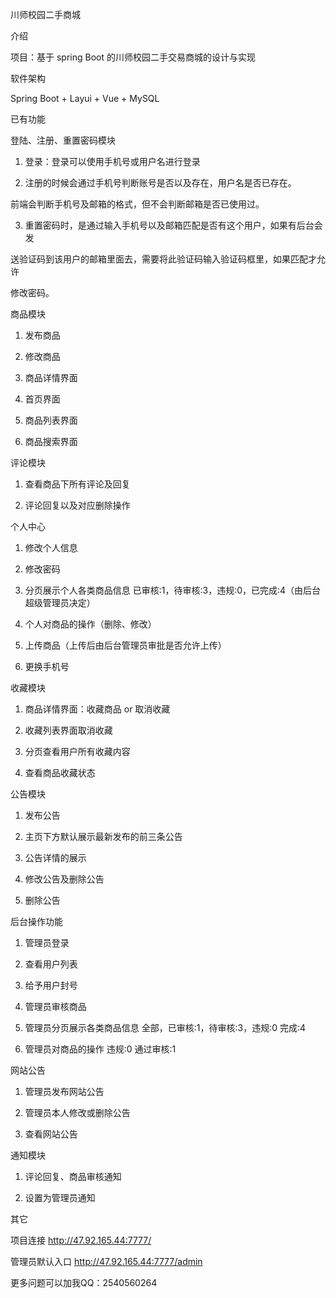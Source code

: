 
川师校园二手商城
 

介绍


项目：基于 spring Boot 的川师校园二手交易商城的设计与实现






软件架构


Spring Boot + Layui + Vue + MySQL


已有功能



登陆、注册、重置密码模块


1.  登录：登录可以使用手机号或用户名进行登录


2.  注册的时候会通过手机号判断账号是否以及存在，用户名是否已存在。


前端会判断手机号及邮箱的格式，但不会判断邮箱是否已使用过。

3.  重置密码时，是通过输入手机号以及邮箱匹配是否有这个用户，如果有后台会发

送验证码到该用户的邮箱里面去，需要将此验证码输入验证码框里，如果匹配才允许

修改密码。





商品模块

1.   发布商品

2.   修改商品

3.   商品详情界面

4.   首页界面

5.   商品列表界面

6.   商品搜索界面



评论模块

1.   查看商品下所有评论及回复

2.   评论回复以及对应删除操作



个人中心

1.   修改个人信息

2.   修改密码

3.   分页展示个人各类商品信息 已审核:1，待审核:3，违规:0，已完成:4（由后台超级管理员决定）

4.   个人对商品的操作（删除、修改）

5.   上传商品（上传后由后台管理员审批是否允许上传）

6.   更换手机号





收藏模块

1.   商品详情界面：收藏商品 or 取消收藏

2.   收藏列表界面取消收藏

3.   分页查看用户所有收藏内容

4.   查看商品收藏状态




公告模块

1.   发布公告
 
2.   主页下方默认展示最新发布的前三条公告

3.   公告详情的展示

4.   修改公告及删除公告

5.   删除公告





后台操作功能

1.   管理员登录

2.   查看用户列表

3.   给予用户封号

4.   管理员审核商品

5.   管理员分页展示各类商品信息 全部，已审核:1，待审核:3，违规:0 完成:4

6.   管理员对商品的操作 违规:0 通过审核:1





网站公告

1.   管理员发布网站公告

2.   管理员本人修改或删除公告

3.   查看网站公告





通知模块

1.   评论回复、商品审核通知

2.   设置为管理员通知





其它

项目连接 http://47.92.165.44:7777/

管理员默认入口 http://47.92.165.44:7777/admin

更多问题可以加我QQ：2540560264
